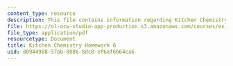 ```yaml
---
content_type: resource
description: This file contains information regarding Kitchen Chemistry Homework 6.
file: https://ol-ocw-studio-app-production.s3.amazonaws.com/courses/es-287-kitchen-chemistry-spring-2009/d094498857ab80868dc8ef6af6b64ca6_MITES_287S09_assn06_Week06.pdf
file_type: application/pdf
resourcetype: Document
title: Kitchen Chemistry Homework 6
uid: d0944988-57ab-8086-8dc8-ef6af6b64ca6
---
```

